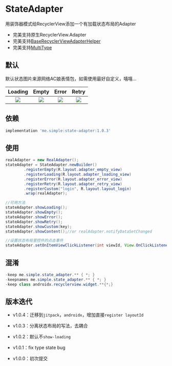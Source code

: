 # StateAdapter

用装饰器模式给RecyclerView添加一个有加载状态布局的Adapter

* 完美支持原生RecyclerView.Adapter
* 完美支持[BaseRecyclerViewAdapterHelper](https://github.com/CymChad/BaseRecyclerViewAdapterHelper)
* 完美支持[MultiType](https://github.com/drakeet/MultiType)

## 默认

默认状态图片来源网络AC娘表情包，如需使用最好自定义，嘻嘻...

|  Loading  | Empty | Error | Retry |
|  :--:  | :--:  |  :--:  |  :--:  |
| ![](https://i.loli.net/2019/11/06/9emTI2Wkj36Opdl.png) | ![](https://i.loli.net/2019/11/06/VJqFStfwnMHN7dy.png) | ![](https://i.loli.net/2019/11/06/ERNpLygI1oM9tPb.png) | ![](https://i.loli.net/2019/11/06/igtEjTVl85Cov2Z.png) |


## 依赖

```groovy
implementation 'me.simple:state-adapter:1.0.3'
```


## 使用

```java
realAdapter = new RealAdapter();
stateAdapter = StateAdapter.newBuilder()
        .registerEmpty(R.layout.adapter_empty_view)
        .registerLoading(R.layout.adapter_loading_view)
        .registerError(R.layout.adapter_error_view)
        .registerRetry(R.layout.adapter_retry_view)
        .registerCustom("login", R.layout.layout_login)
        .wrap(realAdapter);

//可用方法
stateAdapter.showLoading();
stateAdapter.showEmpty();
stateAdapter.showError();
stateAdapter.showRetry();
stateAdapter.showCustom(key);
stateAdapter.showContent();//or realAdapter.notifyDataSetChanged

//设置状态布局里控件的点击事件
stateAdapter.setOnItemViewClickListener(int viewId, View.OnClickListener listener)
```

## 混淆

```java
-keep me.simple.state_adapter.** { *; }
-keepnames me.simple.state_adapter.** { *; }
-keep class androidx.recyclerview.widget.**{*;}
```

## 版本迭代

* v1.0.4：迁移到`jitpack`，`androidx`，增加直接`register layoutId`

* v1.0.3：分离状态布局的写法，去耦合
* v1.0.2：默认不`show-loading`
* v1.0.1：fix type state bug
* v1.0.0：初次提交